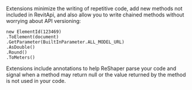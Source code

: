 Extensions minimize the writing of repetitive code, add new methods not included in RevitApi, and also allow you to write chained methods without worrying about API versioning:

<pre><code class='language-cs'>new ElementId(123469)
.ToElement(document)
.GetParameter(BuiltInParameter.ALL_MODEL_URL)
.AsDouble()
.Round()
.ToMeters()
</code></pre>

Extensions include annotations to help ReShaper parse your code and signal when a method may return null or the value returned by the method is not used in your code.